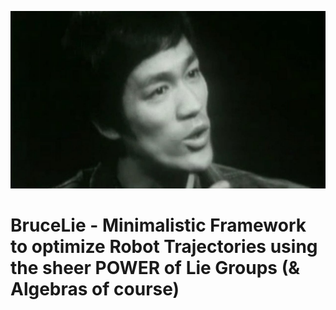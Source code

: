 ![bruce](./bruce.jpg)

# BruceLie - Minimalistic Framework to optimize Robot Trajectories using the sheer POWER of Lie Groups (& Algebras of course)


